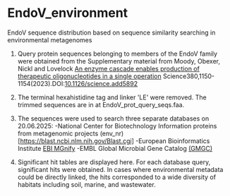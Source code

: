 # EndoV_environment
EndoV sequence distribution based on sequence similarity searching in environmental metagenomes

1. Query protein sequences belonging to members of the EndoV family were obtained from the Supplementary material from Moody, Obexer, Nickl and Lovelock [An enzyme cascade enables production of therapeutic oligonucleotides in a single operation](https://www.science.org/doi/10.1126/science.add5892) Science380,1150-1154(2023).DOI:[10.1126/science.add5892](https://dx.doi.org/10.1126/science.add5892)


2. The terminal hexahistidine tag and linker 'LE' were removed. The trimmed sequences are in at EndoV_prot_query_seqs.faa.

3. The sequences were used to search three separate databases on 20.06.2025:
	-National Center for Biotechnology Information proteins from metagenomic projects (env_nr)[https://blast.ncbi.nlm.nih.gov/Blast.cgi]
	-European Bioinformatics Institute [EBI MGnify](https://www.ebi.ac.uk/metagenomics/sequence-search/)
	-EMBL Global Microbial Gene Catalog [(GMGC)](https://gmgc.embl.de/search.cgi)

4. Significant hit tables are displayed here. For each database query, significant hits were obtained. In cases where environmental metadata could be directly linked, the hits corresponded to a wide diversity of habitats including soil, marine, and wastewater.